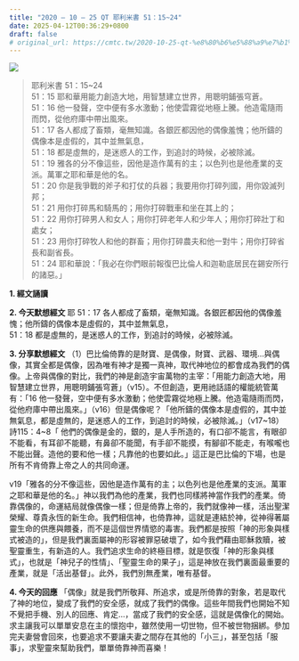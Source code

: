 ```yaml
---
title: "2020 – 10 – 25 QT 耶利米書 51：15~24"
date: 2025-04-12T00:36:29+0800
draft: false
# original_url: https://cmtc.tw/2020-10-25-qt-%e8%80%b6%e5%88%a9%e7%b1%b3%e6%9b%b8-51%ef%bc%9a1524
---
```


![](/images/qt.jpg)
> 耶利米書 51：15\~24  
> 51：15 耶和華用能力創造大地，用智慧建立世界，用聰明鋪張穹蒼。  
> 51：16 他一發聲，空中便有多水激動；他使雲霧從地極上騰。他造電隨雨而閃，從他府庫中帶出風來。  
> 51：17 各人都成了畜類，毫無知識。各銀匠都因他的偶像羞愧；他所鑄的偶像本是虛假的，其中並無氣息，  
> 51：18 都是虛無的，是迷惑人的工作，到追討的時候，必被除滅。  
> 51：19 雅各的分不像這些，因他是造作萬有的主；以色列也是他產業的支派。萬軍之耶和華是他的名。  
> 51：20 你是我爭戰的斧子和打仗的兵器；我要用你打碎列國，用你毀滅列邦；  
> 51：21 用你打碎馬和騎馬的；用你打碎戰車和坐在其上的；  
> 51：22 用你打碎男人和女人；用你打碎老年人和少年人；用你打碎壯丁和處女；  
> 51：23 用你打碎牧人和他的群畜；用你打碎農夫和他一對牛；用你打碎省長和副省長。  
> 51：24 耶和華說：「我必在你們眼前報復巴比倫人和迦勒底居民在錫安所行的諸惡。」

**1. 經文誦讀**

**2.  今天默想經文**
耶 51：17 各人都成了畜類，毫無知識。各銀匠都因他的偶像羞愧；他所鑄的偶像本是虛假的，其中並無氣息，  
51：18 都是虛無的，是迷惑人的工作，到追討的時候，必被除滅。

**3. 分享默想經文**
（1）巴比倫倚靠的是財寶、是偶像，財寶、武器、環境…與偶像，其實全都是偶像，因為唯有神才是獨一真神，取代神地位的都會成為我們的偶像。上帝與偶像的對比，我們的神是創造宇宙萬物的主宰：「用能力創造大地，用智慧建立世界，用聰明鋪張穹蒼」（v15）。不但創造，更用祂話語的權能統管萬有：「16 他一發聲，空中便有多水激動；他使雲霧從地極上騰。他造電隨雨而閃，從他府庫中帶出風來。」（v16）但是偶像呢？「他所鑄的偶像本是虛假的，其中並無氣息，都是虛無的，是迷惑人的工作，到追討的時候，必被除滅。」（v17\~18）詩115：4\~8「 他們的偶像是金的，銀的，是人手所造的，有口卻不能言，有眼卻不能看，有耳卻不能聽，有鼻卻不能聞，有手卻不能摸，有腳卻不能走，有喉嚨也不能出聲。造他的要和他一樣；凡靠他的也要如此。」這正是巴比倫的下場，也是所有不肯倚靠上帝之人的共同命運。

v19「雅各的分不像這些，因他是造作萬有的主；以色列也是他產業的支派。萬軍之耶和華是他的名。」神以我們為他的產業，我們也同樣將神當作我們的產業。倚靠偶像的，命運結局就像偶像一樣；但是倚靠上帝的，我們就像神一樣，活出聖潔榮耀、尊貴永恆的新生命。我們相信神，也倚靠神，這就是連結於神，從神得著屬靈生命的供應與餵養，而不是這個世界情慾的毒害。我們都是按照「神的形象與樣式被造的」，但是我們裏面屬神的形容被罪惡破壞了，如今我們藉由耶穌救贖，被聖靈重生，有新造的人。我們追求生命的終極目標，就是恢復「神的形象與樣式」，也就是「神兒子的性情」、「聖靈生命的果子」，這是神放在我們裏面最重要的產業，就是「活出基督」。此外，我們別無產業，唯有基督。

**4. 今天的回應**
「偶像」就是我們所敬拜、所追求，或是所倚靠的對象，若是取代了神的地位，變成了我們的安全感，就成了我們的偶像。這些年間我們也開始不知不覺把手機、別人的回應、肯定…，當成了我們的安全感，這就是偶像化的開始。求主讓我可以單單安息在主的懷抱中，雖然使用一切世物，但不被世物捆綁。參加完夫妻營會回來，也要追求不要讓夫妻之間存在其他的「小三」，甚至包括「服事」，求聖靈來幫助我們，單單倚靠神而喜樂！

